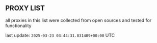 ## PROXY LIST

all proxies in this list were collected from open sources and tested for functionality

last update: `2025-03-23 03:44:31.831409+00:00` UTC